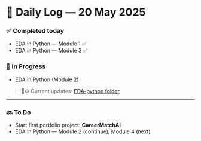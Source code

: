 # 📆 Daily Log — 20 May 2025  


### ✅ Completed today
- EDA in Python — Module 1 ✅  
- EDA in Python — Module 3 ✅  


### 🔄 In Progress  
- EDA in Python (Module 2)
> 📁⚙️ Current updates: [EDA-python folder](https://github.com/sabrinaMKE201073/DSroadmap2025/tree/main/notes/EDA_Python)
---

### 🔜 To Do  
- Start first portfolio project: **CareerMatchAI**  
- EDA in Python — Module 2 (continue), Module 4 (next)
